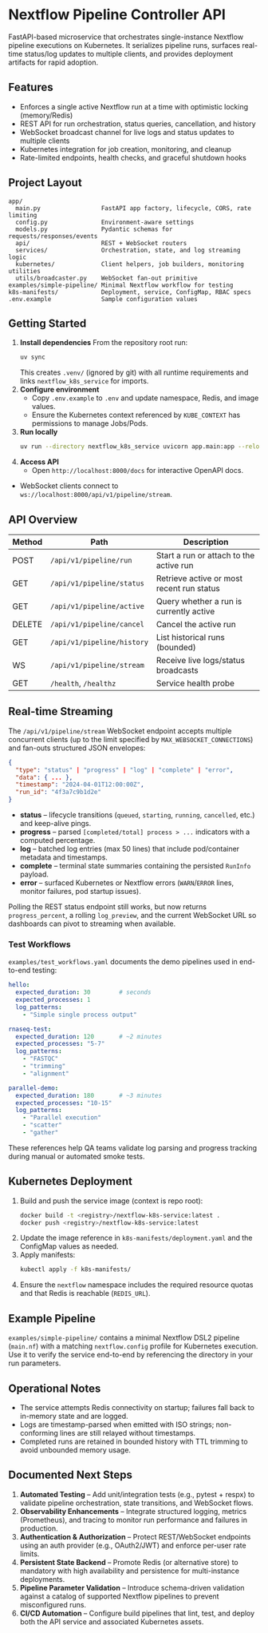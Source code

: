 # Nextflow Pipeline Controller API

FastAPI-based microservice that orchestrates single-instance Nextflow pipeline executions on Kubernetes. It serializes pipeline runs, surfaces real-time status/log updates to multiple clients, and provides deployment artifacts for rapid adoption.

## Features
- Enforces a single active Nextflow run at a time with optimistic locking (memory/Redis)
- REST API for run orchestration, status queries, cancellation, and history
- WebSocket broadcast channel for live logs and status updates to multiple clients
- Kubernetes integration for job creation, monitoring, and cleanup
- Rate-limited endpoints, health checks, and graceful shutdown hooks

## Project Layout
```
app/
  main.py                 FastAPI app factory, lifecycle, CORS, rate limiting
  config.py               Environment-aware settings
  models.py               Pydantic schemas for requests/responses/events
  api/                    REST + WebSocket routers
  services/               Orchestration, state, and log streaming logic
  kubernetes/             Client helpers, job builders, monitoring utilities
  utils/broadcaster.py    WebSocket fan-out primitive
examples/simple-pipeline/ Minimal Nextflow workflow for testing
k8s-manifests/            Deployment, service, ConfigMap, RBAC specs
.env.example              Sample configuration values
```

## Getting Started
1. **Install dependencies**
   From the repository root run:
   ```bash
   uv sync
   ```
   This creates `.venv/` (ignored by git) with all runtime requirements and links `nextflow_k8s_service` for imports.
2. **Configure environment**
   - Copy `.env.example` to `.env` and update namespace, Redis, and image values.
   - Ensure the Kubernetes context referenced by `KUBE_CONTEXT` has permissions to manage Jobs/Pods.
3. **Run locally**
   ```bash
   uv run --directory nextflow_k8s_service uvicorn app.main:app --reload --port 8000
   ```
4. **Access API**
   - Open `http://localhost:8000/docs` for interactive OpenAPI docs.
- WebSocket clients connect to `ws://localhost:8000/api/v1/pipeline/stream`.

## API Overview
| Method | Path                         | Description |
| ------ | ---------------------------- | ----------- |
| POST   | `/api/v1/pipeline/run`       | Start a run or attach to the active run |
| GET    | `/api/v1/pipeline/status`    | Retrieve active or most recent run status |
| GET    | `/api/v1/pipeline/active`    | Query whether a run is currently active |
| DELETE | `/api/v1/pipeline/cancel`    | Cancel the active run |
| GET    | `/api/v1/pipeline/history`   | List historical runs (bounded) |
| WS     | `/api/v1/pipeline/stream`    | Receive live logs/status broadcasts |
| GET    | `/health`, `/healthz`        | Service health probe |

## Real-time Streaming

The `/api/v1/pipeline/stream` WebSocket endpoint accepts multiple concurrent clients (up to the limit specified by
`MAX_WEBSOCKET_CONNECTIONS`) and fan-outs structured JSON envelopes:

```json
{
  "type": "status" | "progress" | "log" | "complete" | "error",
  "data": { ... },
  "timestamp": "2024-04-01T12:00:00Z",
  "run_id": "4f3a7c9b1d2e"
}
```

- **status** – lifecycle transitions (`queued`, `starting`, `running`, `cancelled`, etc.) and keep-alive pings.
- **progress** – parsed `[completed/total] process > ...` indicators with a computed percentage.
- **log** – batched log entries (max 50 lines) that include pod/container metadata and timestamps.
- **complete** – terminal state summaries containing the persisted `RunInfo` payload.
- **error** – surfaced Kubernetes or Nextflow errors (`WARN`/`ERROR` lines, monitor failures, pod startup issues).

Polling the REST status endpoint still works, but now returns `progress_percent`, a rolling `log_preview`, and the
current WebSocket URL so dashboards can pivot to streaming when available.

### Test Workflows

`examples/test_workflows.yaml` documents the demo pipelines used in end-to-end testing:

```yaml
hello:
  expected_duration: 30        # seconds
  expected_processes: 1
  log_patterns:
    - "Simple single process output"

rnaseq-test:
  expected_duration: 120       # ~2 minutes
  expected_processes: "5-7"
  log_patterns:
    - "FASTQC"
    - "trimming"
    - "alignment"

parallel-demo:
  expected_duration: 180       # ~3 minutes
  expected_processes: "10-15"
  log_patterns:
    - "Parallel execution"
    - "scatter"
    - "gather"
```

These references help QA teams validate log parsing and progress tracking during manual or automated smoke tests.

## Kubernetes Deployment
1. Build and push the service image (context is repo root):
   ```bash
   docker build -t <registry>/nextflow-k8s-service:latest .
   docker push <registry>/nextflow-k8s-service:latest
   ```
2. Update the image reference in `k8s-manifests/deployment.yaml` and the ConfigMap values as needed.
3. Apply manifests:
   ```bash
   kubectl apply -f k8s-manifests/
   ```
4. Ensure the `nextflow` namespace includes the required resource quotas and that Redis is reachable (`REDIS_URL`).

## Example Pipeline
`examples/simple-pipeline/` contains a minimal Nextflow DSL2 pipeline (`main.nf`) with a matching `nextflow.config` profile for Kubernetes execution. Use it to verify the service end-to-end by referencing the directory in your run parameters.

## Operational Notes
- The service attempts Redis connectivity on startup; failures fall back to in-memory state and are logged.
- Logs are timestamp-parsed when emitted with ISO strings; non-conforming lines are still relayed without timestamps.
- Completed runs are retained in bounded history with TTL trimming to avoid unbounded memory usage.

## Documented Next Steps
1. **Automated Testing** – Add unit/integration tests (e.g., pytest + respx) to validate pipeline orchestration, state transitions, and WebSocket flows.
2. **Observability Enhancements** – Integrate structured logging, metrics (Prometheus), and tracing to monitor run performance and failures in production.
3. **Authentication & Authorization** – Protect REST/WebSocket endpoints using an auth provider (e.g., OAuth2/JWT) and enforce per-user rate limits.
4. **Persistent State Backend** – Promote Redis (or alternative store) to mandatory with high availability and persistence for multi-instance deployments.
5. **Pipeline Parameter Validation** – Introduce schema-driven validation against a catalog of supported Nextflow pipelines to prevent misconfigured runs.
6. **CI/CD Automation** – Configure build pipelines that lint, test, and deploy both the API service and associated Kubernetes assets.
